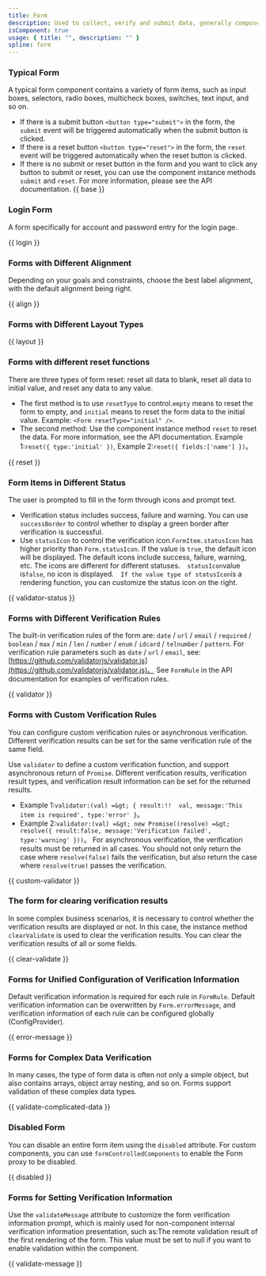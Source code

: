 ```yaml
---
title: Form
description: Used to collect, verify and submit data, generally composed of input box, radio box, check box, selector and other controls.
isComponent: true
usage: { title: "", description: "" }
spline: form
---
```


### Typical Form

A typical form component contains a variety of form items, such as input boxes, selectors, radio boxes, multicheck boxes, switches, text input, and so on.

- If there is a submit button `<button type="submit">` in the form, the `submit` event will be triggered automatically when the submit button is clicked.
- If there is a reset button `<button type="reset">` in the form, the `reset` event will be triggered automatically when the reset button is clicked.
- If there is no submit or reset button in the form and you want to click any button to submit or reset, you can use the component instance methods `submit` and `reset`. For more information, please see the API documentation.
  {{ base }}

### Login Form

A form specifically for account and password entry for the login page.

{{ login }}

### Forms with Different Alignment

Depending on your goals and constraints, choose the best label alignment, with the default alignment being right.

{{ align }}

### Forms with Different Layout Types

{{ layout }}

### Forms with different reset functions

There are three types of form reset: reset all data to blank, reset all data to initial value, and reset any data to any value.

- The first method is to use `resetType` to control.`empty` means to reset the form to empty, and `initial` means to reset the form data to the initial value. Example: `<Form resetType="initial" />`.
- The second method: Use the component instance method `reset` to reset the data. For more information, see the API documentation. Example 1:`reset({ type:'initial' })`, Example 2:`reset({ fields:['name'] })`。

{{ reset }}

### Form Items in Different Status

The user is prompted to fill in the form through icons and prompt text.

- Verification status includes success, failure and warning. You can use `successBorder` to control whether to display a green border after verification is successful.
- Use `statusIcon` to control the verification icon.`FormItem.statusIcon` has higher priority than `Form.statusIcon`. If the value is `true`, the default icon will be displayed. The default icons include success, failure, warning, etc. The icons are different for different statuses.`  statusIcon`value is`false`, no icon is displayed.`  If the value type of statusIcon`is a rendering function, you can customize the status icon on the right.

{{ validator-status }}

### Forms with Different Verification Rules

The built-in verification rules of the form are: `date` / `url` / `email` / `required` / `boolean` / `max` / `min` / `len` / `number` / `enum` / `idcard` / `telnumber` / `pattern`. For verification rule parameters such as `date` / `url` / `email`, see:[https://github.com/validatorjs/validator.js](https://github.com/validatorjs/validator.js)。 See `FormRule` in the API documentation for examples of verification rules.

{{ validator }}

### Forms with Custom Verification Rules

You can configure custom verification rules or asynchronous verification. Different verification results can be set for the same verification rule of the same field.

Use `validator` to define a custom verification function, and support asynchronous return of `Promise`. Different verification results, verification result types, and verification result information can be set for the returned results.

- Example 1:`validator:(val) =&gt; { result:!!  val, message:'This item is required', type:'error' }`。
- Example 2:`validator:(val) =&gt; new Promise((resolve) =&gt; resolve({ result:false, message:'Verification failed', type:'warning' }))`。 For asynchronous verification, the verification results must be returned in all cases. You should not only return the case where `resolve(false)` fails the verification, but also return the case where `resolve(true)` passes the verification.

{{ custom-validator }}

### The form for clearing verification results

In some complex business scenarios, it is necessary to control whether the verification results are displayed or not. In this case, the instance method `clearValidate` is used to clear the verification results. You can clear the verification results of all or some fields.

{{ clear-validate }}

### Forms for Unified Configuration of Verification Information

Default verification information is required for each rule in `FormRule`. Default verification information can be overwritten by `Form.errorMessage`, and verification information of each rule can be configured globally (ConfigProvider).

{{ error-message }}

### Forms for Complex Data Verification

In many cases, the type of form data is often not only a simple object, but also contains arrays, object array nesting, and so on. Forms support validation of these complex data types.

{{ validate-complicated-data }}

### Disabled Form

You can disable an entire form item using the `disabled` attribute. For custom components, you can use `formControlledComponents` to enable the Form proxy to be disabled.

{{ disabled }}

### Forms for Setting Verification Information

Use the `validateMessage` attribute to customize the form verification information prompt, which is mainly used for non-component internal verification information presentation, such as:The remote validation result of the first rendering of the form. This value must be set to null if you want to enable validation within the component.

{{ validate-message }}
